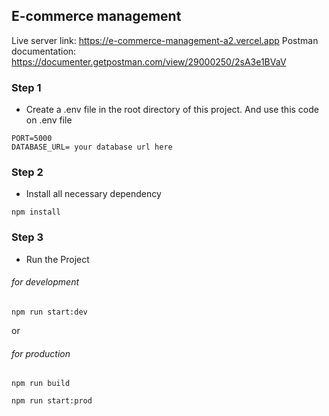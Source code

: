 ## E-commerce management

Live server link: https://e-commerce-management-a2.vercel.app
Postman documentation: https://documenter.getpostman.com/view/29000250/2sA3e1BVaV

### Step 1

- Create a .env file in the root directory of this project. And use this code on .env file

```
PORT=5000
DATABASE_URL= your database url here
```

### Step 2

- Install all necessary dependency

```
npm install
```

### Step 3

- Run the Project

###### for development

```
npm run start:dev
```

or

###### for production

```
npm run build
```

```
npm run start:prod
```
